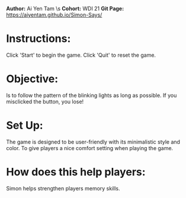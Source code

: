 **Author:** Ai Yen Tam \s
**Cohort:** WDI 21
**Git Page:** https://aiyentam.github.io/Simon-Says/

# Instructions:
Click 'Start' to begin the game.
Click 'Quit' to reset the game.

# Objective:
Is to follow the pattern of the blinking lights as long as possible.
If you misclicked the button, you lose!

# Set Up:
The game is designed to be user-friendly with its minimalistic style and color. To give players a nice comfort setting when playing the game.

# How does this help players:
Simon helps strengthen players memory skills.
